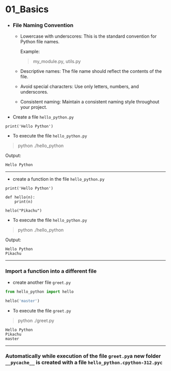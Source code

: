 # 01_Basics

- ### File Naming Convention
  * Lowercase with underscores: This is the standard convention for Python file names.

    Example: 
    > my_module.py, utils.py

  * Descriptive names: The file name should reflect the contents of the file.

  * Avoid special characters: Use only letters, numbers, and underscores.

  * Consistent naming: Maintain a consistent naming style throughout your project.

- Create a file `hello_python.py`

``` 
print('Hello Python')
```
- To execute the file `hello_python.py`
> python ./hello_python

Output:
```
Hello Python
```

---

- create a function in the file `hello_python.py`

```
print('Hello Python')

def hello(n):
    print(n)

hello("Pikachu")

```

- To execute the file `hello_python.py`
> python ./hello_python

Output:
```
Hello Python
Pikachu

```
---
### Import a function into a different file

- create another file `greet.py`

```python
from hello_python import hello

hello('master')

```

- To execute the file `greet.py`
> python ./greet.py

```
Hello Python
Pikachu
master

```
***
### Automatically while execution of the file `greet.py`a new folder `__pycache__` is created with a file `hello_python.cpython-312.pyc`
